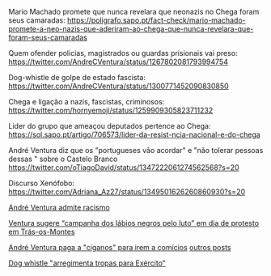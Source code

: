 Mario Machado promete que nunca revelara que neonazis no Chega foram seus camaradas: https://poligrafo.sapo.pt/fact-check/mario-machado-promete-a-neo-nazis-que-aderiram-ao-chega-que-nunca-revelara-que-foram-seus-camaradas 

Quem ofender policias, magistrados ou guardas prisionais vai preso: https://twitter.com/AndreCVentura/status/1267802081793994754 

Dog-whistle de golpe de estado fascista: https://twitter.com/AndreCVentura/status/1300771452090830850 

Chega e ligação a nazis, fascistas, criminosos: https://twitter.com/hornyemoji/status/1259909305823711232 

Lider do grupo que ameaçou deputados pertence ao Chega: https://sol.sapo.pt/artigo/706573/lider-da-resist-ncia-nacional-e-do-chega

André Ventura diz que os "portugueses vão acordar" e "não tolerar pessoas dessas " sobre o Castelo Branco https://twitter.com/oTiagoDavid/status/1347222061274562568?s=20

Discurso Xenófobo: https://twitter.com/Adriana_Az27/status/1349501626260860930?s=20

[André Ventura admite racismo](https://twitter.com/UmaPaginaSocial/status/1346581443460395009?s=20)

[Ventura sugere “campanha dos lábios negros pelo luto” em dia de protesto em Trás-os-Montes](https://expresso.pt/presidenciais2021/2021-01-17-Ventura-sugere-campanha-dos-labios-negros-pelo-luto-em-dia-de-protesto-em-Tras-os-Montes?_gl=1*1rkk8r3*_ga*YW1wLTBLaXhsTldqTzNYX21PWng5SmpCQmc)

[André Ventura paga a "ciganos" para irem a comícios](https://twitter.com/EuSouZarolho/status/1350940065824989184?s=20) [outros posts](https://twitter.com/moreira_tweet/status/1350943044506419202/photo/1)

[Dog whistle "arregimenta tropas para Exército"](https://mobile.twitter.com/GoncaloPCruz/status/1351558152232312832)

